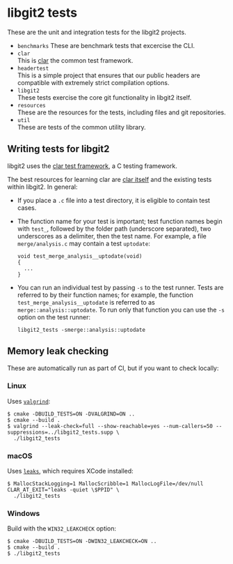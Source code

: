 # libgit2 tests

These are the unit and integration tests for the libgit2 projects.

* `benchmarks`
  These are benchmark tests that excercise the CLI.
* `clar`  
  This is [clar](https://github.com/clar-test/clar) the common test framework.
* `headertest`  
  This is a simple project that ensures that our public headers are
  compatible with extremely strict compilation options.
* `libgit2`  
  These tests exercise the core git functionality in libgit2 itself.
* `resources`  
  These are the resources for the tests, including files and git
  repositories.
* `util`  
  These are tests of the common utility library.

## Writing tests for libgit2

libgit2 uses the [clar test framework](http://github.com/clar-test/clar), a
C testing framework.

The best resources for learning clar are [clar itself](https://github.com/clar-test/clar)
and the existing tests within libgit2.  In general:

* If you place a `.c` file into a test directory, it is eligible to contain
test cases.
* The function name for your test is important; test function names begin
  with `test_`, followed by the folder path (underscore separated), two
  underscores as a delimiter, then the test name.  For example, a file
  `merge/analysis.c` may contain a test `uptodate`:

  ```
  void test_merge_analysis__uptodate(void)
  {
    ...
  }
  ```

* You can run an individual test by passing `-s` to the test runner.  Tests
  are referred to by their function names; for example, the function
  `test_merge_analysis__uptodate` is referred to as `merge::analysis::uptodate`.
  To run only that function you can use the `-s` option on the test runner:

  ```
  libgit2_tests -smerge::analysis::uptodate
  ```

## Memory leak checking

These are automatically run as part of CI, but if you want to check locally:

### Linux

Uses [`valgrind`](http://www.valgrind.org/):

```console
$ cmake -DBUILD_TESTS=ON -DVALGRIND=ON ..
$ cmake --build .
$ valgrind --leak-check=full --show-reachable=yes --num-callers=50 --suppressions=../libgit2_tests.supp \
  ./libgit2_tests
```

### macOS

Uses [`leaks`](https://developer.apple.com/library/archive/documentation/Performance/Conceptual/ManagingMemory/Articles/FindingLeaks.html), which requires XCode installed:

```console
$ MallocStackLogging=1 MallocScribble=1 MallocLogFile=/dev/null CLAR_AT_EXIT="leaks -quiet \$PPID" \
  ./libgit2_tests
```

### Windows

Build with the `WIN32_LEAKCHECK` option:

```console
$ cmake -DBUILD_TESTS=ON -DWIN32_LEAKCHECK=ON ..
$ cmake --build .
$ ./libgit2_tests
```
